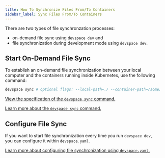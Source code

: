 ```yaml
---
title: How To Synchronize Files From/To Containers
sidebar_label: Sync Files From/To Containers
---
```


There are two types of file synchronzation processes:
- on-demand file sync using `devspace dev` and
- file synchronization during development mode using `devspace dev`. 

## Start On-Demand File Sync
To establish an on-demand file synchronization between your local computer and the containers running inside Kubernetes, use the following command:
```bash
devspace sync # optional flags: --local-path=./ --container-path=/some/path --no-watch
```
[View the specification of the `devspace sync` command.](../../cli/commands/devspace_sync)

[Learn more about the `devspace sync` command.](https://devspace.cloud/blog/2019/10/18/release-devspace-v4.1.0-kubectl-cp-file-synchronization)

## Configure File Sync
If you want to start file synchronization every time you run `devspace dev`, you can configure it within `devspace.yaml`.

[Learn more about configuring file synchronization using `devspace.yaml`.](../../cli/development/configuration/file-synchronization)
